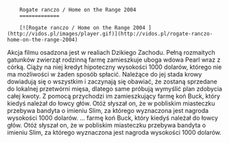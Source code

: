 
        Rogate ranczo / Home on the Range 2004 
        =============
        
        [![Rogate ranczo / Home on the Range 2004 ](http://vidos.pl/images/player.gif)](http://vidos.pl/rogate-ranczo-home-on-the-range-2004)
        
        
 Akcja filmu osadzona jest w realiach Dzikiego Zachodu. Pełną rozmaitych gatunków zwierząt rodzinną farmę zamieszkuje uboga wdowa Pearl wraz z córką. Ciąży na niej kredyt hipoteczny wysokości 1000 dolarów, którego nie ma możliwości w żaden sposób spłacić. Należące do jej stada krowy dowiadują się o wszystkim i zaczynają się obawiać, że zostaną sprzedane do lokalnej przetwórni mięsa, dlatego same próbują wymyślić plan zdobycia całej kwoty. Z pomocą przychodzi im zamieszkujący farmę koń Buck, który kiedyś należał do łowcy głów. Otóż słyszał on, że w pobliskim miasteczku przebywa bandyta o imieniu Slim, za którego wyznaczona jest nagroda wysokości 1000 dolarów.  ... farmę koń Buck, który kiedyś należał do łowcy głów. Otóż słyszał on, że w pobliskim miasteczku przebywa bandyta o imieniu Slim, za którego wyznaczona jest nagroda wysokości 1000 dolarów.
    